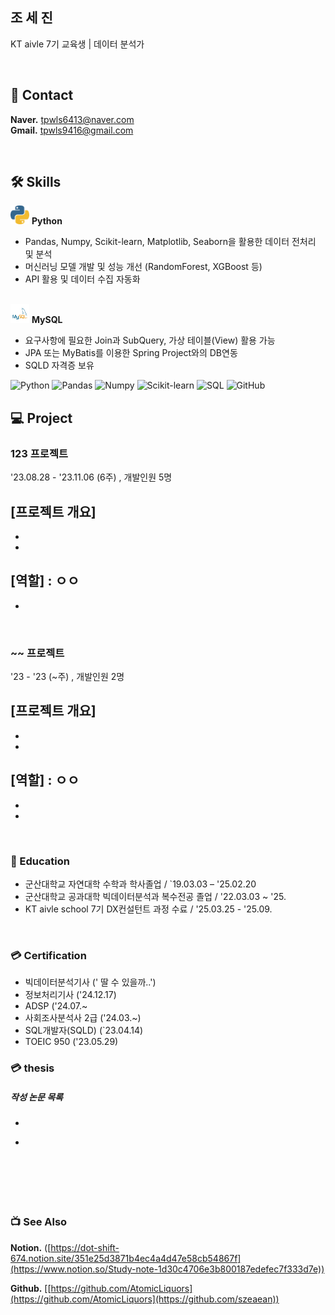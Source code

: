 ## 조 세 진

KT aivle 7기 교육생 | 데이터 분석가
<!--모델 : https://roseline.oopy.io/resume-->


&nbsp;  


## 📧 Contact
**Naver.** tpwls6413@naver.com        
**Gmail.** tpwls9416@gmail.com   

&nbsp;

## 🛠️ Skills  
<img src="./python_icon.png" width="30px" height="30px"/> **Python** &nbsp;  
- Pandas, Numpy, Scikit-learn, Matplotlib, Seaborn을 활용한 데이터 전처리 및 분석  
- 머신러닝 모델 개발 및 성능 개선 (RandomForest, XGBoost 등)  
- API 활용 및 데이터 수집 자동화  
&nbsp;  

<img src="./mysql_icon.png" width="30px" height="30px"/> **MySQL**
- 요구사항에 필요한 Join과 SubQuery, 가상 테이블(View) 활용 가능 
- JPA 또는 MyBatis를 이용한 Spring Project와의 DB연동 
- SQLD 자격증 보유
&nbsp;


![Python](https://img.shields.io/badge/Python-3776AB?style=for-the-badge&logo=python&logoColor=white)
![Pandas](https://img.shields.io/badge/Pandas-150458?style=for-the-badge&logo=pandas&logoColor=white)
![Numpy](https://img.shields.io/badge/Numpy-013243?style=for-the-badge&logo=numpy&logoColor=white)
![Scikit-learn](https://img.shields.io/badge/Scikit--learn-F7931E?style=for-the-badge&logo=scikitlearn&logoColor=white)
![SQL](https://img.shields.io/badge/SQL-4479A1?style=for-the-badge&logo=mysql&logoColor=white)
![GitHub](https://img.shields.io/badge/GitHub-181717?style=for-the-badge&logo=github&logoColor=white)
&nbsp;  




## 💻 Project

### 123 프로젝트
'23.08.28 - '23.11.06 (6주) , 개발인원 5명

**[프로젝트 개요]**
- 
- 
- 
 
**[역할] : ㅇㅇ**
- 
- 



&nbsp;  

### ~~ 프로젝트
'23 - '23 (~주) , 개발인원 2명  

**[프로젝트 개요]**  
- 
- 
- 


 
**[역할] : ㅇㅇ**
- 
- 
- 






&nbsp;  


### 📙 Education
- 군산대학교 자연대학 수학과 학사졸업  / `19.03.03 – '25.02.20
- 군산대학교 공과대학 빅데이터분석과 복수전공 졸업 / '22.03.03 ~ '25.
- KT aivle school 7기 DX컨설턴트 과정 수료  / '25.03.25 - '25.09.

&nbsp;  

### 💳 Certification
- 빅데이터분석기사 (' 딸 수 있을까..')
- 정보처리기사 ('24.12.17)
- ADSP ('24.07.~
- 사회조사분석사 2급 ('24.03.~)
- SQL개발자(SQLD) (`23.04.14)
- TOEIC 950 ('23.05.29)



### 💳 thesis
##### 작성 논문 목록
- ~~~ (
- 


&nbsp;  

&nbsp;  
---


### 📺 See Also

**Notion.** ([https://dot-shift-674.notion.site/351e25d3871b4ec4a4d47e58cb54867f](https://www.notion.so/Study-note-1d30c4706e3b800187edefec7f333d7e))

**Github.**  [[https://github.com/AtomicLiquors](https://github.com/AtomicLiquors](https://github.com/szeaean))

